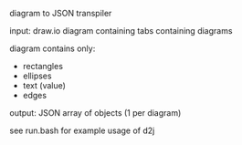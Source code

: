 diagram to JSON transpiler

input: draw.io diagram containing tabs containing diagrams

diagram contains only:
- rectangles
- ellipses
- text (value)
- edges


output: JSON array of objects (1 per diagram)

see run.bash for example usage of d2j

